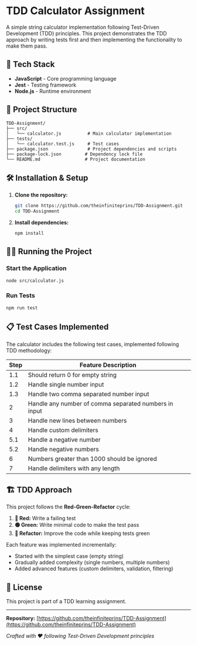 # TDD Calculator Assignment

A simple string calculator implementation following Test-Driven Development (TDD) principles. This project demonstrates the TDD approach by writing tests first and then implementing the functionality to make them pass.

## 🚀 Tech Stack

- **JavaScript** - Core programming language
- **Jest** - Testing framework
- **Node.js** - Runtime environment

## 📁 Project Structure

```
TDD-Assignment/
├── src/
│   └── calculator.js          # Main calculator implementation
├── tests/
│   └── calculator.test.js     # Test cases
├── package.json               # Project dependencies and scripts
├── package-lock.json         # Dependency lock file
└── README.md                 # Project documentation
```

## 🛠️ Installation & Setup

1. **Clone the repository:**
   ```bash
   git clone https://github.com/theinfiniteprins/TDD-Assignment.git
   cd TDD-Assignment
   ```

2. **Install dependencies:**
   ```bash
   npm install
   ```

## 🏃‍♂️ Running the Project

### Start the Application
```bash
node src/calculator.js
```

### Run Tests
```bash
npm run test
```

## 📋 Test Cases Implemented

The calculator includes the following test cases, implemented following TDD methodology:

| **Step** | **Feature Description** |
|----------|-------------------------|
| 1.1 | Should return 0 for empty string |
| 1.2 | Handle single number input |
| 1.3 | Handle two comma separated number input |
| 2 | Handle any number of comma separated numbers in input |
| 3 | Handle new lines between numbers |
| 4 | Handle custom delimiters |
| 5.1 | Handle a negative number |
| 5.2 | Handle negative numbers |
| 6 | Numbers greater than 1000 should be ignored |
| 7 | Handle delimiters with any length |


## 🏗️ TDD Approach

This project follows the **Red-Green-Refactor** cycle:

1. **🔴 Red:** Write a failing test
2. **🟢 Green:** Write minimal code to make the test pass
3. **🔵 Refactor:** Improve the code while keeping tests green

Each feature was implemented incrementally:
- Started with the simplest case (empty string)
- Gradually added complexity (single numbers, multiple numbers)
- Added advanced features (custom delimiters, validation, filtering)

## 📝 License

This project is part of a TDD learning assignment.

---

**Repository:** [https://github.com/theinfiniteprins/TDD-Assignment](https://github.com/theinfiniteprins/TDD-Assignment)

*Crafted with ❤️ following Test-Driven Development principles*

